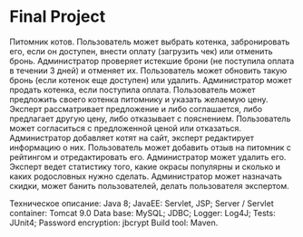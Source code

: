 # Final Project

Питомник котов. 
Пользователь может выбрать котенка, забронировать его, если он доступен, внести оплату (загрузить чек) или отменить бронь.
Администратор проверяет истекшие брони (не поступила оплата в течении 3 дней) и отменяет их. 
Пользователь может обновить такую бронь (если котенок еще доступен) или удалить.
Администратор может продать котенка, если поступила оплата.
Пользователь может предложить своего котенка питомнику и указать желаемую цену.
Эксперт рассматривает предложение и либо соглашается, либо предлагает другую цену, либо отказывает с пояснением.
Пользователь может согласиться с предложенной ценой или отказаться.
Администратор добавляет котят на сайт, эксперт редактирует информацию о них.
Пользователь может добавить отзыв на питомник с рейтингом и отредактировать его. Администратор может удалить его.
Эксперт ведет статистику того, какие окрасы популярны и сколько и каких родословных нужно сделать.
Администратор может назначать скидки, может банить пользователей, делать пользователя экспертом.

Техническое описание: 
Java 8; 
JavaEE: Servlet, JSP; 
Server / Servlet container: Tomcat 9.0 
Data base: MySQL; 
JDBC; 
Logger: Log4J; 
Tests: JUnit4; 
Password encryption: jbcrypt
Build tool: Maven.